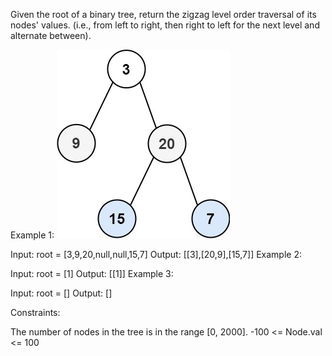Given the root of a binary tree, return the zigzag level order traversal of its nodes' values. (i.e., from left to right, then right to left for the next level and alternate between).



Example 1:
![img.png](img.png)

Input: root = [3,9,20,null,null,15,7]
Output: [[3],[20,9],[15,7]]
Example 2:

Input: root = [1]
Output: [[1]]
Example 3:

Input: root = []
Output: []


Constraints:

The number of nodes in the tree is in the range [0, 2000].
-100 <= Node.val <= 100